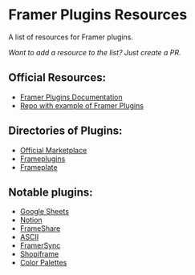 # Framer Plugins Resources

A list of resources for Framer plugins.

*Want to add a resource to the list? Just create a PR.*


## Official Resources:
- [Framer Plugins Documentation](https://www.framer.com/developers/plugins-introduction)
- [Repo with example of Framer Plugins](https://github.com/framer/plugins)


## Directories of Plugins:

- [Official Marketplace](https://framer.link/FqqP7D7)
- [Frameplugins](https://frameplugins.com)
- [Frameplate](http://frameplate.co/plugins)


## Notable plugins:
- [Google Sheets](https://framer.link/pV3Goag)
- [Notion](https://framer.link/6mEitBC)
- [FrameShare](https://frameshare.social)
- [ASCII](https://framer.link/1Asr1gG)
- [FramerSync](https://framer.link/X2TyugR)
- [Shopiframe](https://framer.link/6erCaku)
- [Color Palettes](https://framer.link/tmBKggc)


